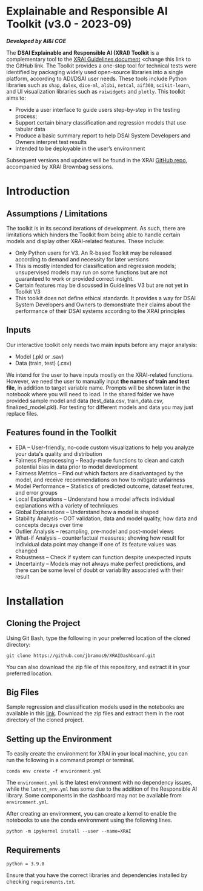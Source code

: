 # Explainable and Responsible AI Toolkit (v3.0 - 2023-09)
***Developed by AI&I COE***

The **DSAI Explainable and Responsible AI (XRAI) Toolkit** is a complementary tool to the [XRAI Guidelines document](https://unionbankphilippines.sharepoint.com/:b:/s/DataScienceInsightsTeam/EbGWZEJkn7REt1zzHspu-xABsLDpD1eD6mgHMjPJypnzdA?e=wm55U7) <change this link to the GitHub link. The Toolkit provides a one-stop tool for technical tests were identified by packaging widely used open-source libraries into a single platform, according to ADI/DSAI user needs. These tools include Python libraries such as `shap`, `dalex`, `dice-ml`, `alibi`, `netcal`, `aif360`, `scikit-learn`, and UI visualization libraries such as `raiwidgets` and `plotly`. This toolkit aims to: 
- Provide a user interface to guide users step-by-step in the testing process; 
- Support certain binary classification and regression models that use tabular data 
- Produce a basic summary report to help DSAI System Developers and Owners interpret test results 
- Intended to be deployable in the user’s environment

Subsequent versions and updates will be found in the XRAI [GitHub repo](https://github.com/aboitiz-data-innovation/XRAI), accompanied by XRAI Brownbag sessions.

# Introduction
## Assumptions / Limitations
The toolkit is in its second iterations of development. As such, there are limitations which hinders the Toolkit from being able to handle certain models and display other XRAI-related features. These include:
- Only Python users for V3. An R-based Toolkit may be released according to demand and necessity for later versions 
- This is mostly intended for classification and regression models; unsupervised models may run on some functions but are not guaranteed to work or provided correct insight.
- Certain features may be discussed in Guidelines V3 but are not yet in Toolkit V3
- This toolkit does not define ethical standards. It provides a way for DSAI System Developers and Owners to demonstrate their claims about the performance of their DSAI systems according to the XRAI principles

## Inputs
Our interactive toolkit only needs two main inputs before any major analysis:
- Model (.pkl or .sav)
- Data (train, test) (.csv) 

We intend for the user to have inputs mostly on the XRAI-related functions. However, we need the user to manually input **the names of train and test file**, in addition to target variable name. Prompts will be shown later in the notebook where you will need to load. In the shared folder we have provided sample model and data (test_data.csv, train_data.csv, finalized_model.pkl). For testing for different models and data you may just replace files.

## Features found in the Toolkit
- EDA – User-friendly, no-code custom visualizations to help you analyze your data's quality and distribution
- Fairness Preprocessing – Ready-made functions to clean and catch potential bias in data prior to model development
- Fairness Metrics – Find out which factors are disadvantaged by the model, and receive recommendations on how to mitigate unfairness
- Model Performance – Statistics of predicted outcome, dataset features, and error groups
- Local Explanations – Understand how a model affects individual explanations with a variety of techniques
- Global Explanations – Understand how a model is shaped
- Stability Analysis – OOT validation, data and model quality, how data and concepts decays over time
- Outlier Analysis – resampling, pre-model and post-model views
- What-if Analysis – counterfactual measures; showing how result for individual data point may change if one of its feature values was changed
- Robustness – Check if system can function despite unexpected inputs 
- Uncertainty – Models may not always make perfect predictions, and there can be some level of doubt or variability associated with their result

# Installation
## Cloning the Project 
Using Git Bash, type the following in your preferred location of the cloned directory:
```
git clone https://github.com/jbramos9/XRAIDashboard.git
```
You can also download the zip file of this repository, and extract it in your preferred location.

## Big Files
Sample regression and classification models used in the notebooks are available in this [link](https://drive.google.com/drive/u/0/folders/1cdxJ5sLbLrwayxVe914w9uWR_lF2bBzy). Download the zip files and extract them in the root directory of the cloned project.

## Setting up the Environment 
To easily create the environment for XRAI in your local machine, you can run the following in a command prompt or terminal.
```
conda env create -f environment.yml
```
The `environment.yml` is the latest environment with no dependency issues, while the `latest_env.yml` has some due to the addition of the Responsible AI library. Some components in the dashboard may not be available from `environment.yml`.

After creating an environment, you can create a kernel to enable the notebooks to use the conda environment using the following lines.
```
python -m ipykernel install --user --name=XRAI
```

## Requirements
```
python = 3.9.0
```
Ensure that you have the correct libraries and dependencies installed by checking `requirements.txt`.

